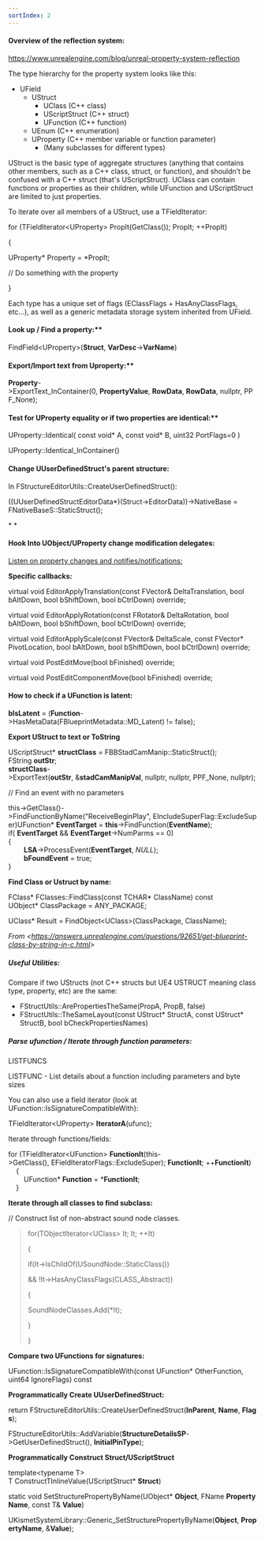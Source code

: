 ```yaml
---
sortIndex: 2
---
```


#### Overview of the reflection system:

<https://www.unrealengine.com/blog/unreal-property-system-reflection>

The type hierarchy for the property system looks like this:

- UField
  - UStruct
    - UClass (C++ class)
    - UScriptStruct (C++ struct)
    - UFunction (C++ function)
  - UEnum (C++ enumeration)
  - UProperty (C++ member variable or function parameter)
    - (Many subclasses for different types)

UStruct is the basic type of aggregate structures (anything that contains other members, such as a C++ class, struct, or function), and shouldn’t be confused with a C++ struct (that's UScriptStruct). UClass can contain functions or properties as their children, while UFunction and UScriptStruct are limited to just properties.

To iterate over all members of a UStruct, use a TFieldIterator:

for (TFieldIterator&lt;UProperty> PropIt(GetClass()); PropIt; ++PropIt)

{

UProperty\* Property = \*PropIt;

// Do something with the property

}

Each type has a unique set of flags (EClassFlags + HasAnyClassFlags, etc…), as well as a generic metadata storage system inherited from UField.

#### Look up / Find a property:\*\*

FindField&lt;UProperty>(**Struct**, **VarDesc**->**VarName**)

#### Export/Import text from Uproperty:\*\*

**Property**->ExportText_InContainer(0, **PropertyValue**, **RowData**, **RowData**, nullptr, PPF_None);

#### Test for UProperty equality or if two properties are identical:\*\*

UProperty::Identical( const void\* A, const void\* B, uint32 PortFlags=0 )

UProperty::Identical_InContainer()

#### **Change UUserDefinedStruct's parent structure:**

In FStructureEditorUtils::CreateUserDefinedStruct():

((UUserDefinedStructEditorData\*)(Struct->EditorData))->NativeBase = FNativeBaseS::StaticStruct();

\* \*

#### Hook Into UObject/UProperty change modification delegates:

[Listen on property changes and notifies/notifications:]

**Specific callbacks:**

virtual void EditorApplyTranslation(const FVector& DeltaTranslation, bool bAltDown, bool bShiftDown, bool bCtrlDown) override;

virtual void EditorApplyRotation(const FRotator& DeltaRotation, bool bAltDown, bool bShiftDown, bool bCtrlDown) override;

virtual void EditorApplyScale(const FVector& DeltaScale, const FVector\* PivotLocation, bool bAltDown, bool bShiftDown, bool bCtrlDown) override;

virtual void PostEditMove(bool bFinished) override;

virtual void PostEditComponentMove(bool bFinished) override;

#### How to check if a UFunction is latent:

**bIsLatent** = (**Function**->HasMetaData(FBlueprintMetadata::MD_Latent) != false);

**Export UStruct to text or ToString**

UScriptStruct\* **structClass** = FBBStadCamManip::StaticStruct();  
FString **outStr**;  
**structClass**->ExportText(**outStr**, &**stadCamManipVal**, nullptr, nullptr, PPF_None, nullptr);

// Find an event with no parameters

this->GetClass()->FindFunctionByName("ReceiveBeginPlay", EIncludeSuperFlag::ExcludeSuper)UFunction\* **EventTarget** = **this**->FindFunction(**EventName**);  
if( **EventTarget** && **EventTarget**->NumParms == 0)  
{  
        **LSA**->ProcessEvent(**EventTarget**, *NULL*);  
        **bFoundEvent** = true;  
}

**Find Class or Ustruct by name:**

FClass\* FClasses::FindClass(const TCHAR\* ClassName) const  
UObject\* ClassPackage = ANY_PACKAGE;

UClass\* Result = FindObject&lt;UClass>(ClassPackage, ClassName);

*From &lt;<https://answers.unrealengine.com/questions/92651/get-blueprint-class-by-string-in-c.html>>*

##### Useful Utilities:

Compare if two UStructs (not C++ structs but UE4 USTRUCT meaning class type, property, etc) are the same:

- FStructUtils::ArePropertiesTheSame(PropA, PropB, false)
- FStructUtils::TheSameLayout(const UStruct\* StructA, const UStruct\* StructB, bool bCheckPropertiesNames)

##### Parse ufunction / Iterate through function parameters:

LISTFUNCS

LISTFUNC - List details about a function including parameters and byte sizes

You can also use a field iterator (look at UFunction::IsSignatureCompatibleWith):

TFieldIterator&lt;UProperty> **IteratorA**(ufunc);

Iterate through functions/fields:

for (TFieldIterator&lt;UFunction> **FunctionIt**(this->GetClass(), EFieldIteratorFlags::ExcludeSuper); **FunctionIt**; ++**FunctionIt**)  
    {  
        UFunction\* **Function** = \***FunctionIt**;  
    }

**Iterate through all classes to find subclass:**

// Construct list of non-abstract sound node classes.

> for(TObjectIterator&lt;UClass> It; It; ++It)
>
> {
>
> if(It->IsChildOf(USoundNode::StaticClass())
>
> && !It->HasAnyClassFlags(CLASS_Abstract))
>
> {
>
> SoundNodeClasses.Add(\*It);
>
> }
>
> }

**Compare two UFunctions for signatures:**

UFunction::IsSignatureCompatibleWith(const UFunction\* OtherFunction, uint64 IgnoreFlags) const

**Programmatically Create UUserDefinedStruct:**

return FStructureEditorUtils::CreateUserDefinedStruct(**InParent**, **Name**, **Flags**);

FStructureEditorUtils::AddVariable(**StructureDetailsSP**->GetUserDefinedStruct(), **InitialPinType**);

**Programmatically Construct Struct/UScriptStruct**

template&lt;typename T>  
T ConstructTInlineValue(UScriptStruct\* **Struct**)

static void SetStructurePropertyByName(UObject\* **Object**, FName **PropertyName**, const T& **Value**)

UKismetSystemLibrary::Generic_SetStructurePropertyByName(**Object**, **PropertyName**, &**Value**);

[listen on property changes and notifies/notifications:]: onenote:#Detail%20Customization&section-id={37412B85-90BD-4C74-B6F2-230753E331ED}&page-id={C8BFDFFE-D107-4D63-936B-E81D8492F144}&object-id={9A92F9E1-B7DA-0D9A-1A24-63E7F8972A9A}&30&base-path=https://kitelightning-my.sharepoint.com/personal/ikrima_kiteandlightning_la/Documents/KiteLightning/Bebylon/Unreal.one
